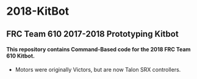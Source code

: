 # 2018-KitBot

## FRC Team 610 2017-2018 Prototyping Kitbot

#### This repository contains Command-Based code for the 2018 FRC Team 610 Kitbot.
- Motors were originally Victors, but are now Talon SRX controllers.


